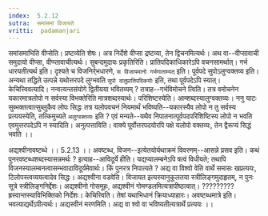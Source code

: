 ```yaml
---
index:  5.2.12
sutra:  समांसमां विजायते
vritti:  padamanjari
---
```


समांसमाभिति वीप्सेति। प्रष्टव्येति शेषः। अत्र निर्देशे वीप्सा द्रष्टव्या, तेन द्विचनमित्यर्थः। अथ वा--वीप्सावाची समुदायो वीप्सा, वीप्प्तावाचीत्यर्थः। सुबन्दमुदायः प्रकृतिरिति। प्रातिपदिकाधिकारेऽपि वचनसामर्थात्। गर्भ धारयतीत्यर्थ इति। दृश्यते च विजनिर्र्भधारणे, `स विजायमानो गर्भणाताम्यत्` इति।
पूर्वपदे सुपोऽलुग्वक्तव्य इति। अन्यथा तद्धिते उत्पन्ने यथोत्तरपदे लुग्भवति `सुपो दातुप्रातिपदिकयोः` इति, तथा पूर्वपदेऽपि स्यात्।
केचित्त्विवत्यादि। नन्वत्यन्तसंयोगे द्वितीयया भवितव्यम् ? तत्राह--गर्भविमोचने त्विति। तत्र वमोचनेन यकारमात्रलोपो न सर्वस्या विभक्तेरिति मात्रशब्दस्यार्थः। परिशिष्टस्येति। आम्शब्दस्यालुग्वक्तव्यः। ननु याटः सुब्भक्तत्वात्सुब्लुकैव लोपः सिद्धः तत्र यलोपवचनं नियमार्थं भविष्यति--यकारस्यैव लोपो न तु सर्वस्य प्रत्ययस्येति, तत्किमुच्यते `अलुग्वक्तव्यः` इति ? एवं मन्यते--यथैव निपातनात्पूर्वपदपरिशिष्टिस्य लोपो न भवति एवमुत्तरपदेऽपि न स्यादिति।
अनुत्पत्ताविति। वाक्ये पूर्वोत्तरपदयोरपि पक्षे यलोपो वक्तव्यः, तेन द्वैरूप्यं सिद्धं भवति ।।

अद्यश्वीनावष्टब्धे ।। 5.2.13 ।। 
अवष्टब्ध, विजन--इत्येतयोर्यथाक्रमं विवरणम्--आसन्ने प्रसव इति। कथं पुनरवष्टब्धशब्दस्यासन्नमर्थः ? इत्याह--आविदूर्ये हीति। यद्यप्यालम्बनेऽपि षत्वं विधीयते; तथापि विजनस्यालम्बनत्वासम्भवादाविदूर्यमेवार्थः। किं पुनरत्र निपात्यते ? अद्य वा विश्वो वेति वार्थे समासः खप्रत्ययः, टिलोपस्त्वव्ययत्वादेव सिद्धः। अद्यश्वीना वडवेति। विजायत इत्यस्यानुकूलतया स्त्रीलिङ्गमुदाहृतम्, न पुनः सूत्रे स्त्रीलिङ्गनिर्द्देशः। अद्यश्वीनो गोसमूहः, अद्यश्वीनं गोमण्डलमित्यत्रापीष्ठत्वात्। ????????? ह्रस्वान्तस्याविभिक्तिको निर्देशः। 
केचित्त्विति। तेषां यथाभिधानं क्रियाध्याहारः। अवष्टब्धमात्रे इति। भवत्याद्यर्थेऽपीत्यर्थः। अद्यस्वीनं मरणमिति। अद्य वा श्वो वा भविष्यतीत्यत्रार्थे प्रत्ययः ।।

